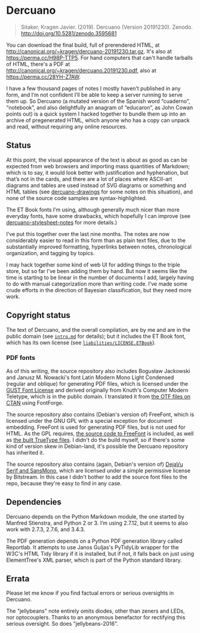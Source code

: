 Dercuano
========

> Sitaker, Kragen Javier. (2019). Dercuano (Version
  20191230). Zenodo. <http://doi.org/10.5281/zenodo.3595681>

You can download the final build, full of prerendered HTML, at
<http://canonical.org/~kragen/dercuano-20191230.tar.gz>.  It's also at
<https://perma.cc/H98P-TTP5>.  For hand computers that can't handle
tarballs of HTML, there's a PDF at
<http://canonical.org/~kragen/dercuano.20191230.pdf>, also at
<https://perma.cc/28YH-Z7AW>.

I have a few thousand pages of notes I mostly haven’t published in any
form, and I’m not confident I’ll be able to keep a server running to
serve them up.  So Dercuano (a mutated version of the Spanish word
“cuaderno”, “notebook”, and also delightfully an anagram of “educaron”,
as John Cowan points out) is a quick system I hacked together to bundle
them up into an archive of pregenerated HTML, which anyone who has a
copy can unpack and read, without requiring any online resources.

Status
------

At this point, the visual appearance of the text is about as good as
can be expected from web browsers and importing mass quantities of
Markdown; which is to say, it would look better with justification and
hyphenation, but that’s not in the cards, and there are a lot of
places where ASCII-art diagrams and tables are used instead of SVG
diagrams or something and HTML tables (see
[dercuano-drawings](markdown/dercuano-drawings) for some notes on this
situation), and none of the source code samples are
syntax-highlighted.

The ET Book fonts I’m using, although generally much nicer than more
everyday fonts, have some drawbacks, which hopefully I can improve
(see [dercuano-stylesheet-notes](markdown/dercuano-stylesheet-notes)
for more details.)

I’ve put this together over the last nine months. The
notes are now considerably easier to read in this form than as plain
text files, due to the substantially improved formatting, hyperlinks
between notes, chronological organization, and tagging by topics.

I may hack together some kind of web UI for adding things to the
triple store, but so far I’ve been adding them by hand.  But now it
seems like the time is starting to be linear in the number of
documents I add, largely having to do with manual categorization more
than writing code.  I’ve made some crude efforts in the direction of
Bayesian classification, but they need more work.

Copyright status
----------------

The text of Dercuano, and the overall compilation, are by me and are
in the public domain (see [`intro.md`](intro.md) for details); but it
includes the ET Book font, which has its own license (see
[`liabilities/LICENSE.ETBook`](liabilities/LICENSE.ETBook)).

### PDF fonts ###

As of
this writing, the source repository also includes Bogusław Jackowski
and Janusz M. Nowacki's font Latin Modern Mono Light Condensed
(regular and oblique) for generating PDF files, which is licensed
under the [GUST Font License](GUST-FONT-LICENSE.txt) and derived
originally from Knuth's Computer Modern Teletype, which is in the
public domain.  I translated it from [the OTF files on
CTAN](https://www.ctan.org/tex-archive/fonts/lm/fonts/opentype/public/lm)
using FontForge.

The source repository also contains (Debian's version of) FreeFont,
which is licensed under the GNU GPL with a special exception for
document embedding.  FreeFont is used for generating PDF files, but is
not used for HTML.  As the GPL requires, [the source code to
FreeFont](fonts-freefont-20120503/) is included, as well as [the built
TrueType files](freefont-built/).  I didn't do the build myself, so if
there's some kind of version skew in Debian-land, it's possible the
Dercuano repository has inherited it.

The source repository also contains (again, Debian's version of)
[DejaVu Serif and SansMono](dejavu-built/), which are licensed under a
simple permissive license by Bitstream.  In this case I didn't bother
to add the source font files to the repo, because they're easy to find
in any case.

Dependencies
------------

Dercuano depends on the Python Markdown module, the one started by
Manfred Stienstra, and Python 2 or 3.  I’m using 2.7.12, but it seems to
also work with 2.7.3, 2.7.6, and 3.4.3.

The PDF generation depends on a Python PDF generation library called
Reportlab.  It attempts to use Janos Guljas's
PyTidyLib wrapper for the W3C's HTML Tidy library if it is
installed, but if not, it falls back on just using ElementTree's XML
parser, which is part of the Python standard library.

Errata
------

Please let me know if you find factual errors or serious oversights in
Dercuano.

The "jellybeans" note entirely omits diodes,
other than zeners and LEDs, nor optocouplers.
Thanks to an anonymous benefactor for rectifying this serious
oversight.  So does "jellybeans-2016".

